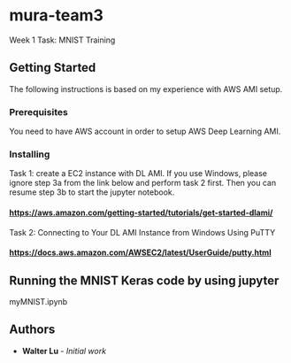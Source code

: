 # mura-team3

Week 1 Task: MNIST Training

## Getting Started

The following instructions is based on my experience with AWS AMI setup.

### Prerequisites 

You need to have AWS account in order to setup AWS Deep Learning AMI.

### Installing

Task 1: create a EC2 instance with DL AMI. If you use Windows, please ignore step 3a from the link below and perform task 2 first. Then you can resume step 3b to start the jupyter notebook.

#### https://aws.amazon.com/getting-started/tutorials/get-started-dlami/

Task 2: Connecting to Your DL AMI Instance from Windows Using PuTTY

#### https://docs.aws.amazon.com/AWSEC2/latest/UserGuide/putty.html

## Running the MNIST Keras code by using jupyter

myMNIST.ipynb

## Authors

* **Walter Lu** - *Initial work* 
